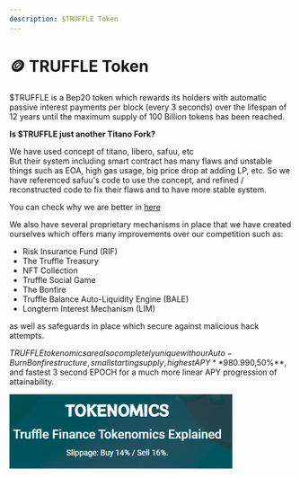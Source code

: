```yaml
---
description: $TRUFFLE Token
---
```


# 🪙 TRUFFLE Token

$TRUFFLE is a Bep20 token which rewards its holders with automatic passive interest payments per block (every 3 seconds) over the lifespan of 12 years until the maximum supply of 100 Billion tokens has been reached. &#x20;



**Is $TRUFFLE just another Titano Fork?**

We have used concept of titano, libero, safuu, etc\
But their system including smart contract has many flaws and unstable things such as EOA, high gas usage, big price drop at adding LP, etc. So we have referenced safuu's code to use the concept, and refined / reconstructed code to fix their flaws and to have more stable system.

You can check why we are better in [here](broken-reference)

We also have several proprietary mechanisms in place that we have created ourselves which offers many improvements over our competition such as:

* Risk Insurance Fund (RIF)
* The Truffle Treasury&#x20;
* NFT Collection
* Truffle Social Game
* The Bonfire
* Truffle Balance Auto-Liquidity Engine (BALE)
* Longterm Interest Mechanism (LIM)

as well as safeguards in place which secure against malicious hack attempts.&#x20;

$TRUFFLE tokenomics are also completely unique with our Auto-Burn Bonfire structure, small starting supply, highest APY **$980.990,50%**, and fastest 3 second EPOCH for a much more linear APY progression of attainability.

![](<../.gitbook/assets/FINAL 2.PNG>)
